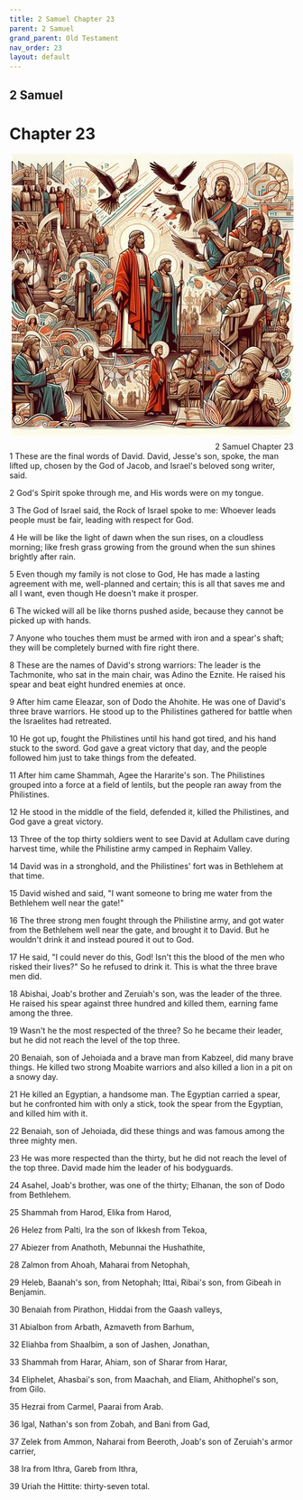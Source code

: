 ```yaml
---
title: 2 Samuel Chapter 23
parent: 2 Samuel
grand_parent: Old Testament
nav_order: 23
layout: default
---
```


## 2 Samuel

# Chapter 23

<div style="clear: both; text-align: right;">
    <img src="/assets/Image/2 Samuel/500/23.jpg" alt="2 Samuel Chapter 23" class="chapter-image" style="max-width: 100%; height: auto; float: right; margin: 0 0 10px 10px; padding-left: 10%;">
    <figcaption style="font-size: 14px;">2 Samuel Chapter 23</figcaption>
</div>
1 These are the final words of David. David, Jesse's son, spoke, the man lifted up, chosen by the God of Jacob, and Israel's beloved song writer, said.

2 God's Spirit spoke through me, and His words were on my tongue.

3 The God of Israel said, the Rock of Israel spoke to me: Whoever leads people must be fair, leading with respect for God.

4 He will be like the light of dawn when the sun rises, on a cloudless morning; like fresh grass growing from the ground when the sun shines brightly after rain.

5 Even though my family is not close to God, He has made a lasting agreement with me, well-planned and certain; this is all that saves me and all I want, even though He doesn't make it prosper.

6 The wicked will all be like thorns pushed aside, because they cannot be picked up with hands.

7 Anyone who touches them must be armed with iron and a spear's shaft; they will be completely burned with fire right there.

8 These are the names of David's strong warriors: The leader is the Tachmonite, who sat in the main chair, was Adino the Eznite. He raised his spear and beat eight hundred enemies at once.

9 After him came Eleazar, son of Dodo the Ahohite. He was one of David's three brave warriors. He stood up to the Philistines gathered for battle when the Israelites had retreated.

10 He got up, fought the Philistines until his hand got tired, and his hand stuck to the sword. God gave a great victory that day, and the people followed him just to take things from the defeated.

11 After him came Shammah, Agee the Hararite's son. The Philistines grouped into a force at a field of lentils, but the people ran away from the Philistines.

12 He stood in the middle of the field, defended it, killed the Philistines, and God gave a great victory.

13 Three of the top thirty soldiers went to see David at Adullam cave during harvest time, while the Philistine army camped in Rephaim Valley.

14 David was in a stronghold, and the Philistines' fort was in Bethlehem at that time.

15 David wished and said, "I want someone to bring me water from the Bethlehem well near the gate!"

16 The three strong men fought through the Philistine army, and got water from the Bethlehem well near the gate, and brought it to David. But he wouldn't drink it and instead poured it out to God.

17 He said, "I could never do this, God! Isn't this the blood of the men who risked their lives?" So he refused to drink it. This is what the three brave men did.

18 Abishai, Joab's brother and Zeruiah's son, was the leader of the three. He raised his spear against three hundred and killed them, earning fame among the three.

19 Wasn't he the most respected of the three? So he became their leader, but he did not reach the level of the top three.

20 Benaiah, son of Jehoiada and a brave man from Kabzeel, did many brave things. He killed two strong Moabite warriors and also killed a lion in a pit on a snowy day.

21 He killed an Egyptian, a handsome man. The Egyptian carried a spear, but he confronted him with only a stick, took the spear from the Egyptian, and killed him with it.

22 Benaiah, son of Jehoiada, did these things and was famous among the three mighty men.

23 He was more respected than the thirty, but he did not reach the level of the top three. David made him the leader of his bodyguards.

24 Asahel, Joab's brother, was one of the thirty; Elhanan, the son of Dodo from Bethlehem.

25 Shammah from Harod, Elika from Harod,

26 Helez from Palti, Ira the son of Ikkesh from Tekoa,

27 Abiezer from Anathoth, Mebunnai the Hushathite,

28 Zalmon from Ahoah, Maharai from Netophah,

29 Heleb, Baanah's son, from Netophah; Ittai, Ribai's son, from Gibeah in Benjamin.

30 Benaiah from Pirathon, Hiddai from the Gaash valleys,

31 Abialbon from Arbath, Azmaveth from Barhum,

32 Eliahba from Shaalbim, a son of Jashen, Jonathan,

33 Shammah from Harar, Ahiam, son of Sharar from Harar,

34 Eliphelet, Ahasbai's son, from Maachah, and Eliam, Ahithophel's son, from Gilo.

35 Hezrai from Carmel, Paarai from Arab.

36 Igal, Nathan's son from Zobah, and Bani from Gad,

37 Zelek from Ammon, Naharai from Beeroth, Joab's son of Zeruiah's armor carrier,

38 Ira from Ithra, Gareb from Ithra,

39 Uriah the Hittite: thirty-seven total.



